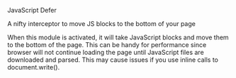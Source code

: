 JavaScript Defer

A nifty interceptor to move JS blocks to the bottom of your page

When this module is activated, it will take JavaScript blocks and move them to the bottom of the page.  This can be handy for performance since browser will not continue loading the page until JavaScript files are downloaded and parsed.  This may cause issues if you use inline calls to document.write().